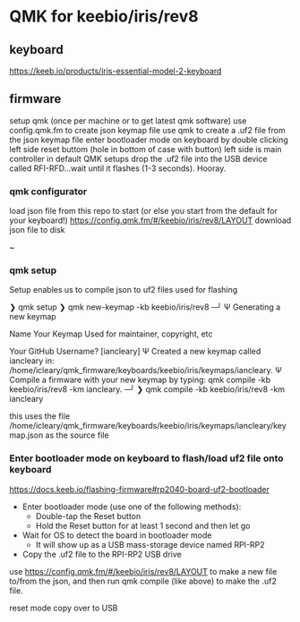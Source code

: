 # QMK for keebio/iris/rev8


## keyboard

https://keeb.io/products/iris-essential-model-2-keyboard

## firmware

setup qmk (once per machine or to get latest qmk software)
use config.qmk.fm to create json keymap file
use qmk to create a .uf2 file from the json keymap file
enter bootloader mode on keyboard by double clicking left side reset buttom (hole in bottom of case with button)
  left side is main controller in default QMK setups
drop the .uf2 file into the USB device called RFI-RFD...wait until it flashes (1-3 seconds). Hooray.

### qmk configurator

load json file from this repo to start (or else you start from the default for your keyboard!)
<https://config.qmk.fm/#/keebio/iris/rev8/LAYOUT>
download json file to disk

~
### qmk setup

Setup enables us to compile json to uf2 files used for flashing



❯ qmk setup
❯ qmk new-keymap -kb keebio/iris/rev8                                                                                                                                                    ─╯
Ψ Generating a new keymap


Name Your Keymap
Used for maintainer, copyright, etc

Your GitHub Username?  [iancleary]
Ψ Created a new keymap called iancleary in: /home/icleary/qmk_firmware/keyboards/keebio/iris/keymaps/iancleary.
Ψ Compile a firmware with your new keymap by typing: qmk compile -kb keebio/iris/rev8 -km iancleary.                                                                                                                                                    ─╯
❯ qmk compile -kb keebio/iris/rev8 -km iancleary

this uses the file /home/icleary/qmk_firmware/keyboards/keebio/iris/keymaps/iancleary/keymap.json as the source file

### Enter bootloader mode on keyboard to flash/load uf2 file onto keyboard 

<https://docs.keeb.io/flashing-firmware#rp2040-board-uf2-bootloader>

- Enter bootloader mode (use one of the following methods):
  - Double-tap the Reset button
  - Hold the Reset button for at least 1 second and then let go
- Wait for OS to detect the board in bootloader mode
  - It will show up as a USB mass-storage device named RPI-RP2
- Copy the .uf2 file to the RPI-RP2 USB drive







use <https://config.qmk.fm/#/keebio/iris/rev8/LAYOUT> to make a new file to/from the json, and then run qmk compile (like above) to make the .uf2 file.

reset mode
copy over to USB
